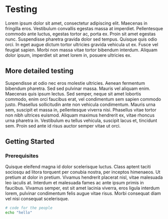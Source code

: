 # Testing
Lorem ipsum dolor sit amet, consectetur adipiscing elit. Maecenas in fringilla eros. Vestibulum convallis egestas massa at imperdiet. Pellentesque commodo ante luctus, egestas tortor ac, porta ex. Proin sit amet egestas nunc. Suspendisse pharetra gravida dolor sed tempus. Quisque quis odio orci. In eget augue dictum tortor ultricies gravida vehicula ut ex. Fusce vel feugiat sapien. Morbi non massa vitae tortor bibendum interdum. Aliquam dolor ipsum, imperdiet sit amet lorem in, posuere ultricies ex.

## More detailed testing
Suspendisse at odio nec eros molestie ultricies. Aenean fermentum bibendum pharetra. Sed sed pulvinar massa. Mauris vel aliquam enim. Maecenas quis ipsum lectus. Sed semper, neque sit amet lobortis commodo, enim orci faucibus erat, vel condimentum sem sapien commodo justo. Phasellus sollicitudin ante non vehicula condimentum. Mauris urna sem, suscipit et massa in, pellentesque viverra nisi. Phasellus vitae tortor non nibh ultrices euismod. Aliquam maximus hendrerit ex, vitae rhoncus urna pharetra in. Vestibulum eu tellus vehicula, suscipit lacus et, tincidunt sem. Proin sed ante id risus auctor semper vitae ut orci.

## Getting Started
### Prerequisites
Quisque eleifend magna id dolor scelerisque luctus. Class aptent taciti sociosqu ad litora torquent per conubia nostra, per inceptos himenaeos. Ut pretium at dolor in pretium. Vivamus hendrerit placerat nisl, vitae malesuada leo iaculis at. Interdum et malesuada fames ac ante ipsum primis in faucibus. Vivamus semper, est sit amet lacinia viverra, eros ligula interdum lorem, pulvinar condimentum felis augue vitae risus. Morbi consequat diam vel nisi consequat scelerisque.
```bash
# code for the people
echo "hello"
```
